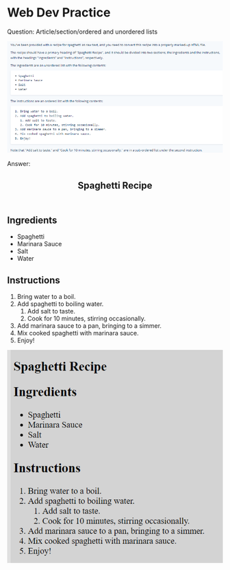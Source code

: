 # Web Dev Practice

Question:
Article/section/ordered and unordered lists

![Alt text](image-4.png)

Answer:

<article>
  <header>
    <h1>Spaghetti Recipe</h1>
  </header>

<section>
  <h2>Ingredients</h2>
  <ul>
    <li>Spaghetti</li>
    <li>Marinara Sauce</li>
    <li>Salt</li>
    <li>Water</li>
  </ul>
  </section>
  
<section>
<h2>Instructions</h2>
  <ol>
    <li>Bring water to a boil.</li>
    <li>
      Add spaghetti to boiling water.
    <ol>
      <li>Add salt to taste.</li>
      <li>Cook for 10 minutes, stirring occasionally.</li>
    </ol>
    </li>
  <li>Add marinara sauce to a pan, bringing to a simmer.</li>
  <li>Mix cooked spaghetti with marinara sauce.</li>
  <li>Enjoy!</li></ol>
</section>
</article>

![Alt text](image-5.png)